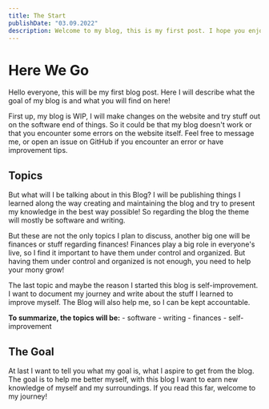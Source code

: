 ```yaml
---
title: The Start
publishDate: "03.09.2022"
description: Welcome to my blog, this is my first post. I hope you enjoy.
---
```


# Here We Go
Hello everyone,
this will be my first blog post. Here I will describe what the goal of my blog is and what you will find on here!

First up, my blog is WIP, I will make changes on the website and try stuff out on the software end of things.
So it could be that my blog doesn't work or that you encounter some errors on the website itself.
Feel free to message me, or open an issue on GitHub if you encounter an error or have improvement tips.


## Topics
But what will I be talking about in this Blog?
I will be publishing things I learned along the way creating and maintaining the blog and try to present my knowledge in the best way possible! So regarding the blog the theme will mostly be software and writing.

But these are not the only topics I plan to discuss, another big one will be finances or stuff regarding finances!
Finances play a big role in everyone's live, so I find it important to have them under control and organized.
But having them under control and organized is not enough, you need to help your mony grow!

The last topic and maybe the reason I started this blog is self-improvement.
I want to document my journey and write about the stuff I learned to improve myself.
The Blog will also help me, so I can be kept accountable.

**To summarize, the topics will be:**
    - software
    - writing
    - finances
    - self-improvement

## The Goal
At last I want to tell you what my goal is, what I aspire to get from the blog.
The goal is to help me better myself, with this blog I want to earn new knowledge of myself and my surroundings.
If you read this far, welcome to my journey! 






